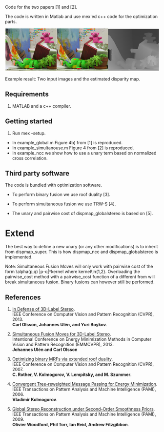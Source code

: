 Code for the two papers [1] and [2].

The code is written in Matlab and use mex'ed c++ code for the
optimization parts.

![Exampe result](screenshot/teddy.png)

Example result: Two input images and the estimated disparity map.

Requirements 
---
1. MATLAB and a c++ compiler.

Getting started
---
1. Run mex -setup.

* In example_global.m Figure 4b) from [1] is reproduced.
* In example_simultanouse.m Figure 4 from [2] is reproduced.
* In example_ncc we show how to use a unary term based on normalized cross correlation.


Third party software
----
The code is bundled with optimization software.

* To perform binary fusion we use roof duality [3].

* To perform simultaneous fusion we use TRW-S [4].

*  The unary and pairwise cost of dispmap_globalstereo is based on [5].

Extend
====
The best way to define a new unary (or any other modifications) is to inherit from dispmap_super.
This is how dispmap_ncc and dispmap_globalstereo is implemented.

Note: Simultaneous Fusion Moves will only work with pairwise cost of the form \alpha(p,q) |p-q|^kernel where kernel\in{1,2}. Overloading the pairwise_cost 
method with a pairwise_cost function of a different from will break simultaneous fusion. Binary fusions can however still be performed. 

References
---

1. [In Defense of 3D-Label Stereo](http://www2.maths.lth.se/vision/publications/publications/view_paper.php?paper_id=566).<br />
IEEE Conference on Computer Vision and Pattern Recognition (CVPR), 2013.<br />
 __Carl Olsson, Johannes Ulén, and Yuri Boykov__.<br />

2. [Simultaneous Fusion Moves for 3D-Label Stereo](http://www2.maths.lth.se/vision/publications/publications/view_paper.php?paper_id=571).<br />
Intentional Conference on Energy Minimization Methods in Computer Vision and Pattern Recognition (EMMCVPR), 2013.<br />
__Johannes Ulén and Carl Olsson__

3. [Optimizing binary MRFs via extended roof duality](http://pub.ist.ac.at/~vnk/software.html).<br />
IEEE Conference on Computer Vision and Pattern Recognition (CVPR), 2007.<br />
__C. Rother, V. Kolmogorov, V. Lempitsky, and M. Szummer__.

4. [Convergent Tree-reweighted Message Passing for Energy Minimization](http://pub.ist.ac.at/~vnk/papers/TRW-S.html).<br />
IEEE Transactions on Pattern Analysis and Machine Intelligence (PAMI), 2006.<br />
__Vladimir Kolmogorov__.

5. [Global Stereo Reconstruction under Second-Order Smoothness Priors](http://www.robots.ox.ac.uk/~ojw/2op/).<br />
IEEE Transactions on Pattern Analysis and Machine Intelligence (PAMI), 2009.<br />
__Olivier Woodford, Phil Torr, Ian Reid, Andrew Fitzgibbon__.
